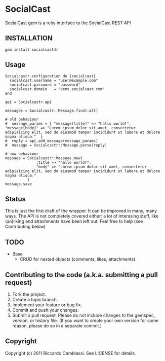 # SocialCast

SocialCast gem is a ruby interface to the SocialCast REST API

## INSTALLATION

    gem install socialcast4r

## Usage

    Socialcastr.configuration do |socialcast|
      socialcast.username = "user@example.com"
      socialcast.password = "password"
      socialcast.domain   = "demo.socialcast.com"
    end
    
    api = Socialcastr.api
    
    messages = Socialcastr::Message.find(:all)
    
    # old behaviour
    #  message_params = { "message[title]" => "hallo world!", "message[body]" => "Lorem ipsum dolor sit amet, consectetur adipisicing elit, sed do eiusmod tempor incididunt ut labore et dolore magna aliqua."  }
    #  reply = api.add_message(message_params)
    #  message = Socialcastr::Message.parse(reply)

    # new behaviour
    message = Socialcastr::Message.new(
                  :title => "hallo world!", 
                  "body" => "Lorem ipsum dolor sit amet, consectetur adipisicing elit, sed do eiusmod tempor incididunt ut labore et dolore magna aliqua."
              )
    message.save


## Status

This is just the first draft of the wrapper. It can be improved in many, many ways.
The API is not completely covered either: a lot of interesing stuff, like (un)liking and attachments have been left out. 
Feel free to help (see Contributing below)

## TODO

* Base
  * CRUD for nested objects (comments, likes, attachments)

## Contributing to the code (a.k.a. submitting a pull request)

1. Fork the project.
2. Create a topic branch.
3. Implement your feature or bug fix.
4. Commit and push your changes.
5. Submit a pull request. Please do not include changes to the gemspec, version, or history file. (If you want to create your own version for some reason, please do so in a separate commit.)


## Copyright

Copyright (c) 2011 Riccardo Cambiassi. See LICENSE for details.


